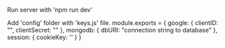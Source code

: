 Run server with 'npm run dev'

Add 'config' folder with 'keys.js' file.
module.exports = {
    google: {
        clientID: "",
        clientSecret: ""
    },
    mongodb: {
        dbURI: "connection string to database"
    },
    session: {
        cookieKey: ''
    }
}